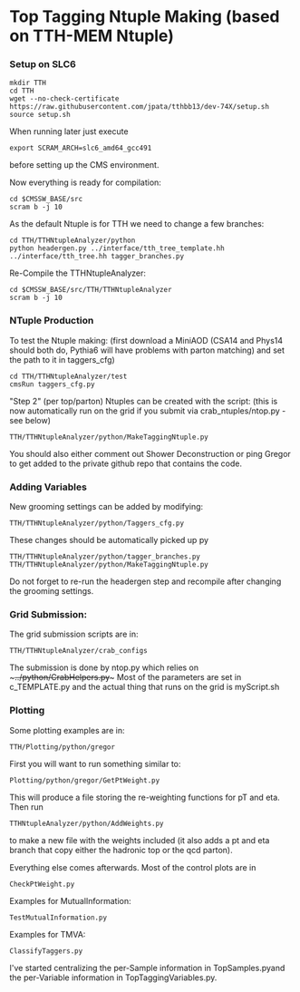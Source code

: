 Top Tagging Ntuple Making (based on TTH-MEM Ntuple)
==============

### Setup on SLC6
~~~
mkdir TTH
cd TTH
wget --no-check-certificate https://raw.githubusercontent.com/jpata/tthbb13/dev-74X/setup.sh
source setup.sh
~~~

When running later just execute
~~~
export SCRAM_ARCH=slc6_amd64_gcc491
~~~
before setting up the CMS environment.

Now everything is ready for compilation:
~~~
cd $CMSSW_BASE/src
scram b -j 10
~~~

As the default Ntuple is for TTH we need to change a few branches:
~~~
cd TTH/TTHNtupleAnalyzer/python
python headergen.py ../interface/tth_tree_template.hh ../interface/tth_tree.hh tagger_branches.py
~~~

Re-Compile the TTHNtupleAnalyzer:
~~~
cd $CMSSW_BASE/src/TTH/TTHNtupleAnalyzer
scram b -j 10
~~~




### NTuple Production


To test the Ntuple making:
(first download a MiniAOD (CSA14 and Phys14 should both do, Pythia6 will have problems with parton matching) and set the path to it in taggers_cfg)
~~~
cd TTH/TTHNtupleAnalyzer/test
cmsRun taggers_cfg.py
~~~

"Step 2" (per top/parton) Ntuples can be created with the script:
(this is now automatically run on the grid if you submit via crab_ntuples/ntop.py - see below)
~~~
TTH/TTHNtupleAnalyzer/python/MakeTaggingNtuple.py
~~~

You should also either comment out Shower Deconstruction or ping Gregor to get added to the private github repo that contains the code.

### Adding Variables

New grooming settings can be added by modifying:
~~~
TTH/TTHNtupleAnalyzer/python/Taggers_cfg.py
~~~

These changes should be automatically picked up py

~~~
TTH/TTHNtupleAnalyzer/python/tagger_branches.py
TTH/TTHNtupleAnalyzer/python/MakeTaggingNtuple.py
~~~

Do not forget to re-run the headergen step and recompile after changing the grooming settings.


### Grid Submission:
The grid submission scripts are in: 
~~~
TTH/TTHNtupleAnalyzer/crab_configs
~~~

The submission is done by ntop.py which relies on ~~~../python/CrabHelpers.py~~~ Most of the parameters are set in c_TEMPLATE.py and the actual thing that runs on the grid is myScript.sh

### Plotting

Some plotting examples are in:
~~~
TTH/Plotting/python/gregor
~~~

First you will want to run something similar to:
~~~
Plotting/python/gregor/GetPtWeight.py
~~~

This will produce a file storing the re-weighting functions for pT and eta. Then run
~~~
TTHNtupleAnalyzer/python/AddWeights.py
~~~
to make a new file with the weights included (it also adds a pt and eta branch that copy either the hadronic top or the qcd parton).

Everything else comes afterwards.
Most of the control plots are in
~~~
CheckPtWeight.py
~~~
Examples for MutualInformation:
~~~
TestMutualInformation.py
~~~
Examples for TMVA:
~~~
ClassifyTaggers.py
~~~

I've started centralizing the per-Sample information in TopSamples.pyand the per-Variable information in TopTaggingVariables.py.




